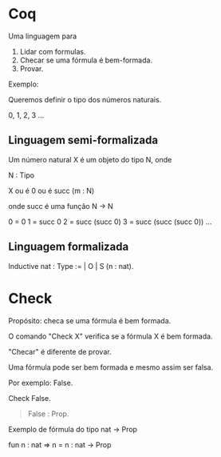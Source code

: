 # Coq

Uma linguagem para

1) Lidar com formulas.
2) Checar se uma fórmula é bem-formada.
3) Provar.

Exemplo:

Queremos definir o tipo dos números naturais.

0, 1, 2, 3 ...

## Linguagem semi-formalizada

Um número natural X é um objeto do tipo N, onde

N : Tipo

X ou é 0
ou é succ (m : N)

onde succ é uma função N -> N

0 = 0
1 = succ 0
2 = succ (succ 0)
3 = succ (succ (succ 0))
...

## Linguagem formalizada

Inductive nat : Type :=
| O
| S (n : nat).

# Check

Propósito: checa se uma fórmula é bem formada.

O comando "Check X" verifica se a fórmula X é bem formada.

"Checar" é diferente de provar.

Uma fórmula pode ser bem formada e mesmo assim ser falsa.

Por exemplo: False.

Check False.
> False : Prop.

Exemplo de fórmula do tipo nat -> Prop

fun n : nat => n = n
     : nat -> Prop





